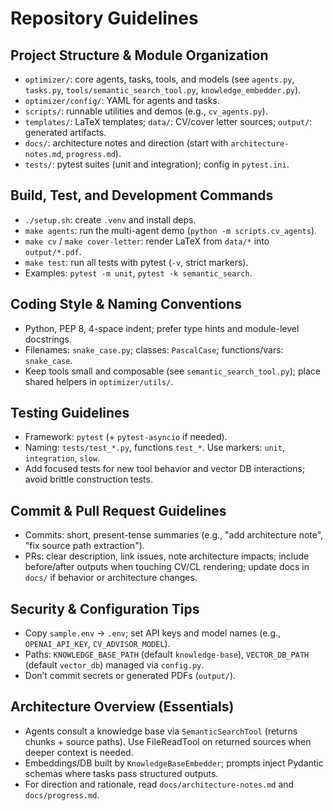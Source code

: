 # Repository Guidelines

## Project Structure & Module Organization
- `optimizer/`: core agents, tasks, tools, and models (see `agents.py`, `tasks.py`, `tools/semantic_search_tool.py`, `knowledge_embedder.py`).
- `optimizer/config/`: YAML for agents and tasks.
- `scripts/`: runnable utilities and demos (e.g., `cv_agents.py`).
- `templates/`: LaTeX templates; `data/`: CV/cover letter sources; `output/`: generated artifacts.
- `docs/`: architecture notes and direction (start with `architecture-notes.md`, `progress.md`).
- `tests/`: pytest suites (unit and integration); config in `pytest.ini`.

## Build, Test, and Development Commands
- `./setup.sh`: create `.venv` and install deps.
- `make agents`: run the multi-agent demo (`python -m scripts.cv_agents`).
- `make cv` / `make cover-letter`: render LaTeX from `data/*` into `output/*.pdf`.
- `make test`: run all tests with pytest (`-v`, strict markers).
- Examples: `pytest -m unit`, `pytest -k semantic_search`.

## Coding Style & Naming Conventions
- Python, PEP 8, 4-space indent; prefer type hints and module-level docstrings.
- Filenames: `snake_case.py`; classes: `PascalCase`; functions/vars: `snake_case`.
- Keep tools small and composable (see `semantic_search_tool.py`); place shared helpers in `optimizer/utils/`.

## Testing Guidelines
- Framework: `pytest` (+ `pytest-asyncio` if needed).
- Naming: `tests/test_*.py`, functions `test_*`. Use markers: `unit`, `integration`, `slow`.
- Add focused tests for new tool behavior and vector DB interactions; avoid brittle construction tests.

## Commit & Pull Request Guidelines
- Commits: short, present-tense summaries (e.g., "add architecture note", "fix source path extraction").
- PRs: clear description, link issues, note architecture impacts; include before/after outputs when touching CV/CL rendering; update docs in `docs/` if behavior or architecture changes.

## Security & Configuration Tips
- Copy `sample.env` → `.env`; set API keys and model names (e.g., `OPENAI_API_KEY`, `CV_ADVISOR_MODEL`).
- Paths: `KNOWLEDGE_BASE_PATH` (default `knowledge-base`), `VECTOR_DB_PATH` (default `vector_db`) managed via `config.py`.
- Don’t commit secrets or generated PDFs (`output/`).

## Architecture Overview (Essentials)
- Agents consult a knowledge base via `SemanticSearchTool` (returns chunks + source paths). Use FileReadTool on returned sources when deeper context is needed.
- Embeddings/DB built by `KnowledgeBaseEmbedder`; prompts inject Pydantic schemas where tasks pass structured outputs.
- For direction and rationale, read `docs/architecture-notes.md` and `docs/progress.md`.

